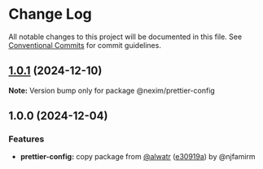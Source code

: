 # Change Log

All notable changes to this project will be documented in this file.
See [Conventional Commits](https://conventionalcommits.org) for commit guidelines.

## [1.0.1](https://github.com/the-nexim/nanolib/compare/@nexim/prettier-config@1.0.0...@nexim/prettier-config@1.0.1) (2024-12-10)

**Note:** Version bump only for package @nexim/prettier-config

## 1.0.0 (2024-12-04)

### Features

* **prettier-config:** copy package from [@alwatr](https://github.com/alwatr) ([e30919a](https://github.com/the-nexim/nanolib/commit/e30919aec53d6e703b613563a5bae11bbf3cc31c)) by @njfamirm
